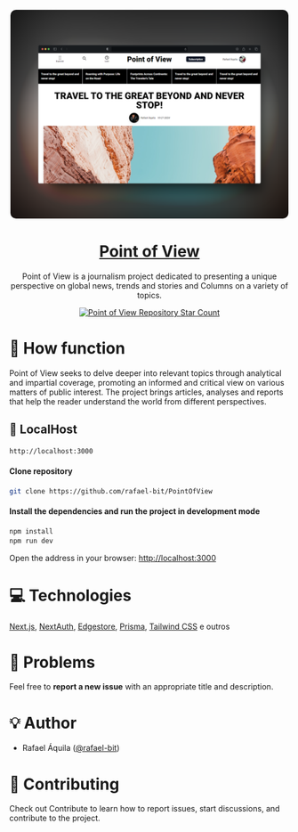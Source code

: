 <p align="center">
   <img src="./public/img_readme.png" style="border-radius: 10px;" width="500"/>
</p>

<h1 align="center">
    <a href="#">Point of View</a>
</h1>

<p align="center">
    Point of View is a journalism project dedicated to presenting a unique perspective on global news, trends and stories and Columns on a variety of topics.
</p>

<p align="center">
  <a href="https://github.com/rafael-bit/PointOfView">
  	<img src="https://img.shields.io/github/stars/rafael-bit/PointOfView?label=rafael-bit%2FPointOfView" alt="Point of View Repository Star Count	" />
  </a>
</p>

# 🚀 How function

Point of View seeks to delve deeper into relevant topics through analytical and impartial coverage, promoting an informed and critical view on various matters of public interest. The project brings articles, analyses and reports that help the reader understand the world from different perspectives.

## 👷 LocalHost

```bash
http://localhost:3000
```

#### Clone repository

```bash
git clone https://github.com/rafael-bit/PointOfView
```

#### Install the dependencies and run the project in development mode

```bash
npm install
npm run dev
```

Open the address in your browser: [http://localhost:3000](http://localhost:3000/)

# 💻 Technologies

[Next.js](https://nextjs.org/), [NextAuth](https://next-auth.js.org/), [Edgestore](https://edgestore.dev/), [Prisma](https://www.prisma.io/), [Tailwind CSS](https://tailwindcss.com/) e outros

# 🚩 Problems

Feel free to **report a new issue** with an appropriate title and description.

# 💡 Author

- Rafael Áquila ([@rafael-bit](https://github.com/rafael-bit))

# 🔧 Contributing

Check out Contribute to learn how to report issues, start discussions, and contribute to the project.